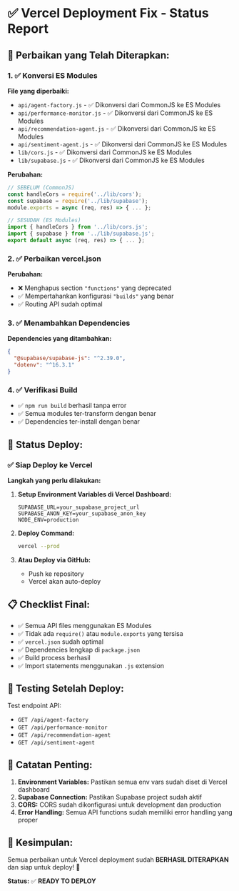 # ✅ Vercel Deployment Fix - Status Report

## 🔧 **Perbaikan yang Telah Diterapkan:**

### 1. ✅ **Konversi ES Modules**
**File yang diperbaiki:**
- `api/agent-factory.js` - ✅ Dikonversi dari CommonJS ke ES Modules
- `api/performance-monitor.js` - ✅ Dikonversi dari CommonJS ke ES Modules  
- `api/recommendation-agent.js` - ✅ Dikonversi dari CommonJS ke ES Modules
- `api/sentiment-agent.js` - ✅ Dikonversi dari CommonJS ke ES Modules
- `lib/cors.js` - ✅ Dikonversi dari CommonJS ke ES Modules
- `lib/supabase.js` - ✅ Dikonversi dari CommonJS ke ES Modules

**Perubahan:**
```javascript
// SEBELUM (CommonJS)
const handleCors = require('../lib/cors');
const supabase = require('../lib/supabase');
module.exports = async (req, res) => { ... };

// SESUDAH (ES Modules)
import { handleCors } from '../lib/cors.js';
import { supabase } from '../lib/supabase.js';
export default async (req, res) => { ... };
```

### 2. ✅ **Perbaikan vercel.json**
**Perubahan:**
- ❌ Menghapus section `"functions"` yang deprecated
- ✅ Mempertahankan konfigurasi `"builds"` yang benar
- ✅ Routing API sudah optimal

### 3. ✅ **Menambahkan Dependencies**
**Dependencies yang ditambahkan:**
```json
{
  "@supabase/supabase-js": "^2.39.0",
  "dotenv": "^16.3.1"
}
```

### 4. ✅ **Verifikasi Build**
- ✅ `npm run build` berhasil tanpa error
- ✅ Semua modules ter-transform dengan benar
- ✅ Dependencies ter-install dengan benar

## 🚀 **Status Deploy:**

### ✅ **Siap Deploy ke Vercel**

**Langkah yang perlu dilakukan:**

1. **Setup Environment Variables di Vercel Dashboard:**
   ```
   SUPABASE_URL=your_supabase_project_url
   SUPABASE_ANON_KEY=your_supabase_anon_key
   NODE_ENV=production
   ```

2. **Deploy Command:**
   ```bash
   vercel --prod
   ```

3. **Atau Deploy via GitHub:**
   - Push ke repository
   - Vercel akan auto-deploy

## 📋 **Checklist Final:**

- ✅ Semua API files menggunakan ES Modules
- ✅ Tidak ada `require()` atau `module.exports` yang tersisa
- ✅ `vercel.json` sudah optimal
- ✅ Dependencies lengkap di `package.json`
- ✅ Build process berhasil
- ✅ Import statements menggunakan `.js` extension

## 🧪 **Testing Setelah Deploy:**

Test endpoint API:
- `GET /api/agent-factory`
- `GET /api/performance-monitor`
- `GET /api/recommendation-agent`
- `GET /api/sentiment-agent`

## 📝 **Catatan Penting:**

1. **Environment Variables:** Pastikan semua env vars sudah diset di Vercel dashboard
2. **Supabase Connection:** Pastikan Supabase project sudah aktif
3. **CORS:** CORS sudah dikonfigurasi untuk development dan production
4. **Error Handling:** Semua API functions sudah memiliki error handling yang proper

## 🎯 **Kesimpulan:**

Semua perbaikan untuk Vercel deployment sudah **BERHASIL DITERAPKAN** dan siap untuk deploy! 🚀

**Status:** ✅ **READY TO DEPLOY**